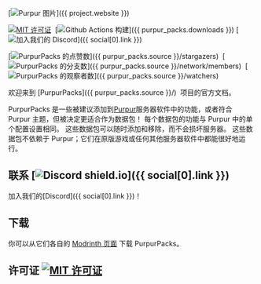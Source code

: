 [![Purpur 图片](https://user-images.githubusercontent.com/74448585/150906023-101cd383-da82-4a3c-9603-a3b5741c3994.png)]({{ project.website }})

<div markdown="1" id="center">

[![MIT 许可证](https://img.shields.io/github/license/PurpurMC/PurpurPacks?&logo=github)](https://github.com/PurpurMC/PurpurPacks?tab=MIT-1-ov-file)&nbsp;
[![Github Actions 构建](https://img.shields.io/github/workflow/status/purpurmc/purpurpacks/Build?event=push&logo=github)]({{ purpur_packs.downloads }})
[![加入我们的 Discord](https://img.shields.io/discord/685683385313919172.svg?label=&logo=discord&logoColor=ffffff&color=7389D8&labelColor=6A7EC2)]({{ social[0].link }})&nbsp;  

[![PurpurPacks 的点赞数](https://img.shields.io/github/stars/PurpurMC/Purpur?label=stars&logo=github)]({{ purpur_packs.source }}/stargazers)&nbsp;
[![PurpurPacks 的分支数](https://img.shields.io/github/forks/PurpurMC/Purpur?label=forks&logo=github)]({{ purpur_packs.source }}/network/members)&nbsp;
[![PurpurPacks 的观察者数](https://img.shields.io/github/watchers/PurpurMC/Purpur?label=watchers&logo=github)]({{ purpur_packs.source }}/watchers)&nbsp;

欢迎来到 [PurpurPacks]({{ purpur_packs.source }}/)&nbsp; 项目的官方文档。

PurpurPacks 是一些被建议添加到[Purpur](https://purpurmc.org/)服务器软件中的功能，或者符合 Purpur 主题，但被决定更适合作为数据包！
每个数据包的功能与 Purpur 中的单个配置设置相同。
这些数据包可以随时添加和移除，而不会损坏服务器。
这些数据包不依赖于 Purpur；它们在原版游戏或任何其他服务器软件中都能很好地运行。
</div>

## 联系 [![Discord shield.io](https://img.shields.io/discord/685683385313919172.svg?label=&logo=discord&logoColor=ffffff&color=7389D8&labelColor=6A7EC2)]({{ social[0].link }})

加入我们的[Discord]({{ social[0].link }})！

## 下载

你可以从它们各自的 [Modrinth 页面](https://modrinth.com/user/PurpurMC/datapacks) 下载 PurpurPacks。

## 许可证 [![MIT 许可证](https://img.shields.io/github/license/PurpurMC/PurpurPacks?&logo=github)](https://github.com/PurpurMC/PurpurPacks?tab=MIT-1-ov-file)
